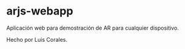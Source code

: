 # arjs-webapp

Aplicación web para demostración de AR para cualquier dispositivo.

Hecho por Luis Corales.
